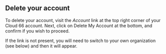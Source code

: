 <!-- usedin: [ _general/account] - post: -->

## Delete your account
To delete your account, visit the _Account_ link at the top right corner of your Cloud 66 account. Next, click on 
Delete My Account
 at the bottom, and confirm if you wish to proceed.

If the link is not present, you will need to switch to your own organization (see below) and then it will appear.


